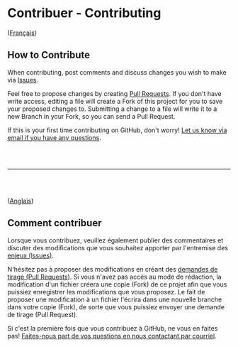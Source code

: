 
#  Contribuer - Contributing

([Français](#comment-contribuer))

## How to Contribute

When contributing, post comments and discuss changes you wish to make via [Issues](https://github.com/VilledeMontreal/repository-template/issues).

Feel free to propose changes by creating [Pull Requests](https://github.com/VilledeMontreal/repository-template/pulls). If you don't have write access, editing a file will create a Fork of this project for you to save your proposed changes to. Submitting a change to a file will write it to a new Branch in your Fork, so you can send a Pull Request.

If this is your first time contributing on GitHub, don't worry! [Let us know via email if you have any questions](mailto:<your-email>&subject=<project-name>).

&nbsp;  
&nbsp;  
______________________

&nbsp;  
&nbsp;  


([Anglais](#how-to-contribute))

## Comment contribuer

Lorsque vous contribuez, veuillez également publier des commentaires et discuter des modifications que vous souhaitez apporter par l'entremise des [enjeux (Issues)](https://github.com/VilledeMontreal/repository-template/issues).

N'hésitez pas à proposer des modifications en créant des [demandes de tirage (Pull Requests)](https://github.com/VilledeMontreal/repository-template/pulls). Si vous n'avez pas accès au mode de rédaction, la modification d'un fichier créera une copie (Fork) de ce projet afin que vous puissiez enregistrer les modifications que vous proposez. Le fait de proposer une modification à un fichier l'écrira dans une nouvelle branche dans votre copie (Fork), de sorte que vous puissiez envoyer une demande de tirage (Pull Request).

Si c'est la première fois que vous contribuez à GitHub, ne vous en faites pas! [Faites-nous part de vos questions en nous contactant par courriel](mailto:<votre-courriel>&subject=<votre-projet>).




